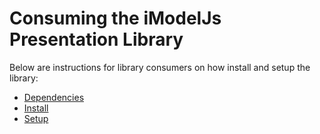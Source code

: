 # Consuming the iModelJs Presentation Library

Below are instructions for library consumers on how install and setup
the library:
- [Dependencies](./Dependencies.md)
- [Install](./Install.md)
- [Setup](./Setup.md)
